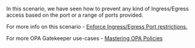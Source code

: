In this scenario, we have seen how to prevent any kind of Ingress/Egress access based on the port or a range of ports provided.

For more info on this scenario - [Enforce Ingress/Egress Port restrictions.](https://cloudsecops.com/network-policy-5)

For more OPA Gatekeeper use-cases - [Mastering OPA Policies](https://cloudsecops.com/opa-gatekeeper)
